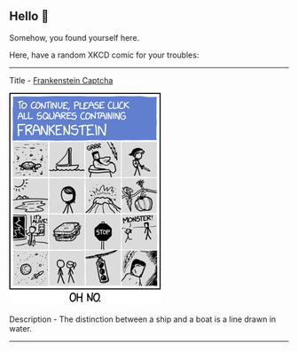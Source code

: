 ## Hello 👀

Somehow, you found yourself here.

Here, have a random XKCD comic for your troubles:

-----------------------------------

Title - [Frankenstein Captcha](https://xkcd.com/2604)

![Frankenstein Captcha](./random_comic.png)

Description - The distinction between a ship and a boat is a line drawn in water.

-----------------------------------